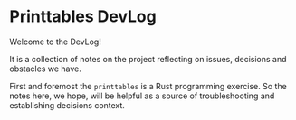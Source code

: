 # Printtables DevLog

Welcome to the DevLog!

It is a collection of notes on the project reflecting on issues, decisions and obstacles we have.

First and foremost the `printtables` is a Rust programming exercise. 
So the notes here, we hope, will be helpful as a source of troubleshooting and establishing decisions context.